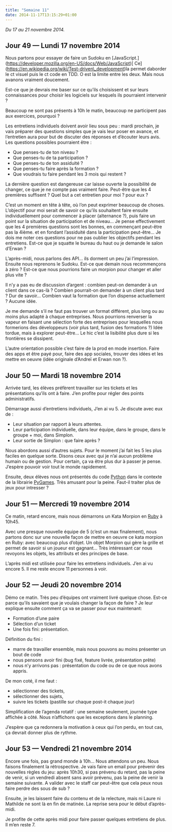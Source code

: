 ```yaml
---
title: "Semaine 11"
date: 2014-11-17T13:15:29+01:00
---
```


*Du 17 au 21 novembre 2014.*

## Jour 49 — Lundi 17 novembre 2014

Nous partons pour essayer de faire un Sudoku en
\[JavaScript.\](https://developer.mozilla.org/en-US/docs/Web/JavaScript)\[
Ce\](https://en.wikipedia.org/wiki/Test-driven\_development)la permet
daborder le ct visuel puis le ct code en TDD. O est la limite entre les
deux. Mais nous avanons vraiment doucement.

Est-ce que je devrais me baser sur ce qu’ils choisissent et sur leurs
connaissances pour choisir les logiciels sur lesquels ils pourraient
intervenir ?

Beaucoup ne sont pas présents à 10h le matin, beaucoup ne participent
pas aux exercices, pourquoi ?

Les entretiens individuels doivent avoir lieu sous peu : mardi prochain,
je vais préparer des questions simples que je vais leur poser en avance,
et l’entretien aura pour but de discuter des réponses et d’écouter leurs
avis. Les questions possibles pourraient être :

-   Que penses-tu de ton niveau ?
-   Que penses-tu de ta participation ?
-   Que penses-tu de ton assiduité ?
-   Que penses-tu faire après la formation ?
-   Que voudrais tu faire pendant les 3 mois qui restent ?

La dernière question est dangereuse car laisse ouverte la possibilité de
changer, ce que je ne compte pas vraiment faire. Peut-être que les 4
premières suffisent ? Quel but a cet entretien pour moi ? pour eux ?

C’est un moment en tête à tête, où l’on peut exprimer beaucoup de
choses. L’objectif pour moi serait de savoir ce qu’ils souhaitent faire
ensuite individuellement pour commencer à placer (alternance ?), puis
faire un point sur la situation de participation et de niveau… Je pense
effectivement que les 4 premières questions sont les bonnes, en
commençant peut-être pas la 4ième. et en fondant l’assiduité dans la
participation peut-être… Je dois me noter ces questions pour ne pas
oublier les objectifs pendant les entretiens. Est-ce que je squatte le
bureau du haut ou je demande le salon d’Erwan ?

L’après-midi, nous parlons des API… ils dorment un peu j’ai
l’impression. Ensuite nous reprenons le Sudoku. Est-ce que demain nous
recommençons à zéro ? Est-ce que nous pourrions faire un morpion pour
changer et aller plus vite ?

Il n’y a pas eu de discussion d’argent : combien peut-on demander à un
client dans ce cas-là ? Combien pourrait-on demander à un client plus
tard ? Dur de savoir… Combien vaut la formation que l’on dispense
actuellement ? Aucune idée.

Je me demande s’il ne faut pas trouver un format différent, plus long ou
au moins plus adapté à chaque entreprises. Nous pourrions renverser la
vapeur en faisant une sélection forte des entreprises pour lesquelles
nous formerions des développeurs (voir plus tard, fusion des formations
?) Idée tordue, mais à explorer peut-être… Le hic c’est la lisibilité
plus dure si les frontières se dissipent.

L’autre orientation possible c’est faire de la prod en mode insertion.
Faire des apps et être payé pour, faire des app sociales, trouver des
idées et les mettre en oeuvre (idée originale d’Andreï et Erwan non ?).

## Jour 50 — Mardi 18 novembre 2014

Arrivée tard, les élèves préfèrent travailler sur les tickets et les
présentations qu’ils ont à faire. J’en profite pour régler des points
administratifs.

Démarrage aussi d’entretiens individuels, J’en ai vu 5. Je discute avec
eux de :

-   Leur situation par rapport à leurs attentes.
-   Leur participation individuelle, dans leur équipe, dans le groupe,
    dans le groupe + moi, dans Simplon.
-   Leur sortie de Simplon : que faire après ?

Nous abordons aussi d’autres sujets. Pour le moment j’ai fait les 5 les
plus faciles en quelque sorte. Disons ceux avec qui je n’ai aucun
problème humain ou de gestion. Pour certain, ça va être plus dur à
passer je pense. J’espère pouvoir voir tout le monde rapidement.

Ensuite, deux élèves nous ont présentés du code
[Python](https://www.python.org) dans le contexte de la librairie
[PyGames](http://www.pygame.org/). Très amusant pour la peine. Faut-il
traiter plus de jeux pour intresser ?

## Jour 51 — Mercredi 19 novembre 2014

Ce matin, retard encore, mais nous démarrons un Kata Morpion en
[Ruby](https://ruby-lang.org) à 10h45.

Avec une presque nouvelle équipe de 5 (c’est un max finalement), nous
partons donc sur une nouvelle façon de mettre en oeuvre ce kata morpion
en Ruby: avec beaucoup plus d’objet. Un objet Morpion qui gère la grille
et permet de savoir si un joueur est gagnant… Très intéressant car nous
revoyons les objets, les attributs et des principes de base.

L’après midi est utilisée pour faire les entretiens individuels. J’en ai
vu encore 5. Il me reste encore 11 personnes à voir.

## Jour 52 — Jeudi 20 novembre 2014

Démo ce matin. Très peu d’équipes ont vraiment livré quelque chose.
Est-ce parce qu’ils savaient que je voulais changer la façon de faire ?
Je leur explique ensuite comment ça va se passer pour eux maintenant:

-   Formation d’une paire
-   Sélection d’un ticket
-   Une fois fini: présentation.

Définition du fini :

-   marre de travailler ensemble, mais nous pouvons au moins présenter
    un bout de code
-   nous pensons avoir fini (bug fixé, feature livrée,
    présentation prête)
-   nous n’y arrivons pas : présentation du code ou de ce que nous
    avons appris.

De mon coté, il me faut :

-   sélectionner des tickets,
-   sélectionner des sujets,
-   suivre les tickets (pastille sur chaque post-it chaque jour)

Simplification de l’agenda rotatif : une semaine seulement, journée type
affichée à côté. Nous n’affichons que les exceptions dans le planning.

J’espère que ça redonnera la motivation à ceux qui l’on perdu, en tout
cas, ça devrait donner plus de rythme.

## Jour 53 — Vendredi 21 novembre 2014

Encore une fois, pas grand monde à 10h… Nous attendons un peu. Nous
faisons finalement la rétrospective. Je vais faire un email pour
prévenir des nouvelles règles du jeu: après 10h30, si pas prévenu du
retard, pas la peine de venir, si un vendredi absent sans avoir prévenu,
pas la peine de venir la semaine suivante. A valider avec le staff car
peut-être que cela peux nous faire perdre des sous de sub ?

Ensuite, je les laissent faire du contenu et de la relecture, mais ni
Laure ni Mathilde ne sont là en fin de matinée. La reprise sera pour le
début d’après-midi.

Je profite de cette après midi pour faire passer quelques entretiens de
plus. Il m’en reste 7.

